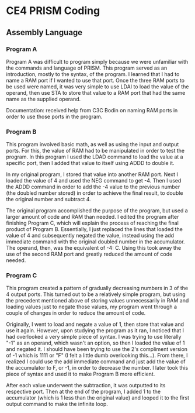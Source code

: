 # CE4 PRISM Coding
## Assembly Language

### Program A

Program A was difficult to program simply because we were unfamiliar with the commands and language of PRISM. This program served as an introduction, mostly to the syntax, of the program. I learned that I had to name a RAM port if I wanted to use that port. Once the three RAM ports to be used were named, it was very simple to use LDAI to load the value of the operand, then use STA to store that value to a RAM port that had the same name as the supplied operand.

Documentation: received help from C3C Bodin on naming RAM ports in order to use those ports in the program.

### Program B

This program involved basic math, as well as using the input and output ports. For this, the value of RAM had to be manipulated in order to test the program. In this program I used the LDAD command to load the value at a specific port, then I added that value to itself using ADDD to double it. 

In my original program, I stored that value into another RAM port. Next I loaded the value of 4 and used the NEG command to get -4. Then I used the ADDD command in order to add the -4 value to the previous number (the doubled number stored) in order to achieve the final result, to double the original number and subtract 4.

The original program accomplished the purpose of the program, but used a larger amount of code and RAM than needed. I edited the program after finishing Program C, which will explain the process of reaching the final product of Program B. Essentially, I just replaced the lines that loaded the value of 4 and subsequently negated the value, instead using the add immediate command with the original doubled number in the accumulator. The operand, then, was the equivalent of -4: C. Using this took away the use of the second RAM port and greatly reduced the amount of code needed.

### Program C

This program created a pattern of gradually decreasing numbers in 3 of the 4 output ports. This turned out to be a relatively simple program, but using the precedent mentioned above of storing values unnecessarily in RAM and loading values just to negate those values, my program went through a couple of changes in order to reduce the amount of code.

Originally, I went to load and negate a value of 1, then store that value and use it again. However, upon studying the program as it ran, I noticed that I had overlooked a very simple piece of syntax. I was trying to use literally "-1" as an operand, which wasn't an option, so then I loaded the value of 1 and negated it. I should have been trying to use the 2's compliment version of -1 which is 1111 or "F" (I felt a little dumb overlooking this...). From there, I realized I could use the add immediate command and just add the value of the accumulator to F, or -1, in order to decrease the number. I later took this piece of syntax and used it to make Program B more efficient.

After each value underwent the subtraction, it was outputted to its respective port. Then at the end of the program, I added 1 to the accumulator (which is 1 less than the original value) and looped it to the first output command to make the infinite loop. 
